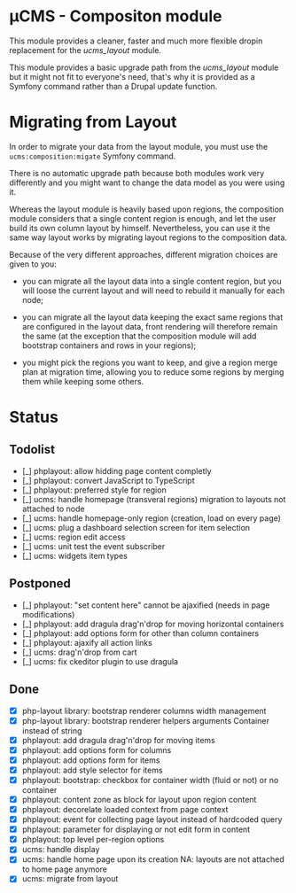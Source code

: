 # µCMS - Compositon module

This module provides a cleaner, faster and much more flexible dropin replacement
for the *ucms_layout* module.

This module provides a basic upgrade path from the *ucms_layout* module but it
might not fit to everyone's need, that's why it is provided as a Symfony command
rather than a Drupal update function.

# Migrating from Layout

In order to migrate your data from the layout module, you must use the
``ucms:composition:migate`` Symfony command.

There is no automatic upgrade path because both modules work very differently
and you might want to change the data model as you were using it.

Whereas the layout module is heavily based upon regions, the composition module
considers that a single content region is enough, and let the user build its own
column layout by himself. Nevertheless, you can use it the same way layout works
by migrating layout regions to the composition data.

Because of the very different approaches, different migration choices are given
to you:

 * you can migrate all the layout data into a single content region, but you
   will loose the current layout and will need to rebuild it manually for each
   node;

 * you can migrate all the layout data keeping the exact same regions that are
   configured in the layout data, front rendering will therefore remain the
   same (at the exception that the composition module will add bootstrap
   containers and rows in your regions);

 * you might pick the regions you want to keep, and give a region merge plan
   at migration time, allowing you to reduce some regions by merging them
   while keeping some others.

# Status

## Todolist

 * [_] phplayout: allow hidding page content completly
 * [_] phplayout: convert JavaScript to TypeScript
 * [_] phplayout: preferred style for region
 * [_] ucms: handle homepage (transveral regions) migration to layouts not attached to node
 * [_] ucms: handle homepage-only region (creation, load on every page)
 * [_] ucms: plug a dashboard selection screen for item selection
 * [_] ucms: region edit access
 * [_] ucms: unit test the event subscriber
 * [_] ucms: widgets item types

## Postponed

 * [_] phplayout: "set content here" cannot be ajaxified (needs in page modifications)
 * [_] phplayout: add dragula drag'n'drop for moving horizontal containers
 * [_] phplayout: add options form for other than column containers
 * [_] phplayout: ajaxify all action links
 * [_] ucms: drag'n'drop from cart
 * [_] ucms: fix ckeditor plugin to use dragula

## Done

 * [x] php-layout library: bootstrap renderer columns width management
 * [x] php-layout library: bootstrap renderer helpers arguments Container instead of string
 * [x] phplayout: add dragula drag'n'drop for moving items
 * [x] phplayout: add options form for columns
 * [x] phplayout: add options form for items
 * [x] phplayout: add style selector for items
 * [x] phplayout: bootstrap: checkbox for container width (fluid or not) or no container
 * [x] phplayout: content zone as block for layout upon region content
 * [x] phplayout: decorelate loaded context from page context
 * [x] phplayout: event for collecting page layout instead of hardcoded query
 * [x] phplayout: parameter for displaying or not edit form in content
 * [x] phplayout: top level per-region options
 * [x] ucms: handle display
 * [x] ucms: handle home page upon its creation NA: layouts are not attached to home page anymore
 * [x] ucms: migrate from layout
